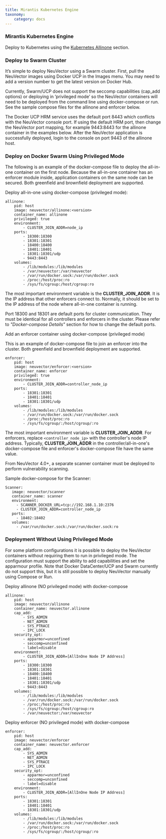 ```yaml
---
title: Mirantis Kubernetes Engine
taxonomy:
    category: docs
---
```



### Mirantis Kubernetes Engine
Deploy to Kubernetes using the [Kubernetes Allinone](/special/kubernetes) section. 

### Deploy to Swarm Cluster
It’s simple to deploy NeuVector using a Swarm cluster. First, pull the NeuVector images using Docker UCP in the Images menu. You may need to add a version number to get the latest version on Docker Hub.

Currently, Swarm/UCP does not support the seccomp capabilities (cap_add options) or deploying in ‘privileged mode’ so the NeuVector containers will need to be deployed from the command line using docker-compose or run. See the sample compose files for the allinone and enforcer below.

The Docker UCP HRM service uses the default port 8443 which conflicts with the NeuVector console port. If using the default HRM port, then change the NeuVector port mapping, for example 9443:8443 for the allinone container in the examples below. After the NeuVector application is successfully deployed, login to the console on port 9443 of the allinone host.


### Deploy on Docker Swarm Using Privileged Mode

The following is an example of the docker-compose file to deploy the all-in-one container on the first node. Because the all-in-one container has an enforcer module inside, application containers on the same node can be secured. Both greenfield and brownfield deployment are supported.

Deploy all-in-one using docker-compose (privileged mode):

```
allinone:
    pid: host
    image: neuvector/allinone:<version>
    container_name: allinone
    privileged: true
    environment:
        - CLUSTER_JOIN_ADDR=node_ip
    ports:
        - 18300:18300
        - 18301:18301
        - 18400:18400
        - 18401:18401
        - 18301:18301/udp
        - 9443:8443
    volumes:
        - /lib/modules:/lib/modules
        - /var/neuvector:/var/neuvector
        - /var/run/docker.sock:/var/run/docker.sock
        - /proc:/host/proc:ro
        - /sys/fs/cgroup:/host/cgroup:ro
```

The most important environment variable is the **CLUSTER_JOIN_ADDR**. It is the IP address that other enforcers connect to. Normally, it should be set to the IP address of the node where all-in-one container is running.

Port 18300 and 18301 are default ports for cluster communication. They must be identical for all controllers and enforcers in the cluster. Please refer to *"Docker-compose Details"* section for how to change the default ports.

Add an enforcer container using docker-compose (privileged mode)

This is an example of docker-compose file to join an enforcer into the cluster. Both greenfield and brownfield deployment are supported.

```
enforcer:
    pid: host
    image: neuvector/enforcer:<version>
    container_name: enforcer
    privileged: true
    environment:
        - CLUSTER_JOIN_ADDR=controller_node_ip
    ports:
        - 18301:18301
        - 18401:18401
        - 18301:18301/udp
    volumes:
        - /lib/modules:/lib/modules
        - /var/run/docker.sock:/var/run/docker.sock
        - /proc:/host/proc:ro
        - /sys/fs/cgroup/:/host/cgroup/:ro
```


The most important environment variable is **CLUSTER_JOIN_ADDR**. For enforcers, replace ```<controller_node_ip>``` with the controller's node IP address. Typically, **CLUSTER_JOIN_ADDR** in the controller/all-in-one's docker-compose file and enforcer's docker-compose file have the same value.

From NeuVector 4.0+, a separate scanner container must be deployed to perform vulnerability scanning.

Sample docker-compose for the Scanner:

```
Scanner:
   image: neuvector/scanner
   container_name: scanner
   environment:
     - SCANNER_DOCKER_URL=tcp://192.168.1.10:2376
     - CLUSTER_JOIN_ADDR=controller_node_ip
   ports:
     - 18402:18402
   volumes:
     - /var/run/docker.sock:/var/run/docker.sock:ro
```


### Deployment Without Using Privileged Mode
For some platform configurations it is possible to deploy the NeuVector containers without requiring them to run in privileged mode. The configuration must support the ability to add capabilities and set the apparmour profile. Note that Docker DataCenter/UCP and Swarm currently do not support this, but it is still possible to deploy NeuVector manually using Compose or Run.

Deploy allinone (NO privileged mode) with docker-compose

```
allinone:
    pid: host
    image: neuvector/allinone
    container_name: neuvector.allinone
    cap_add:
        - SYS_ADMIN
        - NET_ADMIN
        - SYS_PTRACE
        - IPC_LOCK
    security_opt:
        - apparmor=unconfined
        - seccomp=unconfined
        - label=disable
    environment:
        - CLUSTER_JOIN_ADDR=[AllInOne Node IP Address]
    ports:
        - 18300:18300
        - 18301:18301
        - 18400:18400
        - 18401:18401
        - 18301:18301/udp
        - 9443:8443
    volumes:
        - /lib/modules:/lib/modules
        - /var/run/docker.sock:/var/run/docker.sock
        - /proc:/host/proc:ro
        - /sys/fs/cgroup:/host/cgroup:ro
        - /var/neuvector:/var/neuvector
```

Deploy enforcer (NO privileged mode) with docker-compose

```
enforcer:
    pid: host
    image: neuvector/enforcer
    container_name: neuvector.enforcer
    cap_add:
        - SYS_ADMIN
        - NET_ADMIN
        - SYS_PTRACE
        - IPC_LOCK
    security_opt:
        - apparmor=unconfined
        - seccomp=unconfined
        - label=disable
    environment:
        - CLUSTER_JOIN_ADDR=[AllInOne Node IP Address]
    ports:
        - 18301:18301
        - 18401:18401
        - 18301:18301/udp
    volumes:
        - /lib/modules:/lib/modules
        - /var/run/docker.sock:/var/run/docker.sock
        - /proc:/host/proc:ro
        - /sys/fs/cgroup/:/host/cgroup/:ro
```
